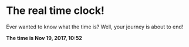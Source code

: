 # The real time clock!

Ever wanted to know what the time is? Well, your journey is about to end!

**The time is Nov 19, 2017, 10:52**